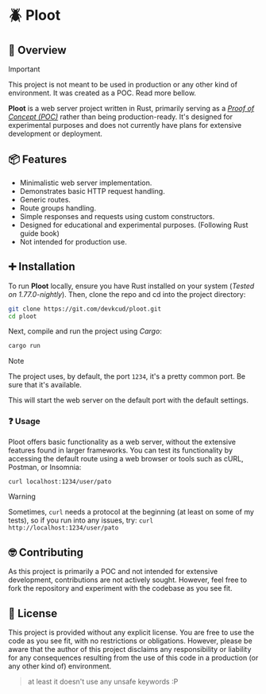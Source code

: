 # 🪲 Ploot

## 🗿 Overview

> [!IMPORTANT]
> This project is not meant to be used in production or any other kind of environment. It was created as a POC. Read more bellow.

**Ploot** is a web server project written in Rust, primarily serving as a _[Proof of Concept (POC)](https://en.wikipedia.org/wiki/Proof_of_concept)_ rather than being production-ready. It's designed for experimental purposes and does not currently have plans for extensive development or deployment.

## 📦️ Features

- Minimalistic web server implementation.
- Demonstrates basic HTTP request handling.
- Generic routes.
- Route groups handling.
- Simple responses and requests using custom constructors.
- Designed for educational and experimental purposes. (Following Rust guide book)
- Not intended for production use.

## ➕ Installation

To run **Ploot** locally, ensure you have Rust installed on your system (_Tested on 1.77.0-nightly_). Then, clone the repo and cd into the project directory:

```bash
git clone https://git.com/devkcud/ploot.git
cd ploot
```

Next, compile and run the project using _Cargo_:

```bash
cargo run
```

> [!NOTE]
> The project uses, by default, the port `1234`, it's a pretty common port. Be sure that it's available.

This will start the web server on the default port with the default settings.

### ❓️ Usage

Ploot offers basic functionality as a web server, without the extensive features found in larger frameworks. You can test its functionality by accessing the default route using a web browser or tools such as cURL, Postman, or Insomnia:

```bash
curl localhost:1234/user/pato
```

> [!WARNING]
> Sometimes, `curl` needs a protocol at the beginning (at least on some of my tests), so if you run into any issues, try: `curl http://localhost:1234/user/pato`

## 🤓 Contributing

As this project is primarily a POC and not intended for extensive development, contributions are not actively sought. However, feel free to fork the repository and experiment with the codebase as you see fit.

## 🫵 License

This project is provided without any explicit license. You are free to use the code as you see fit, with no restrictions or obligations. However, please be aware that the author of this project disclaims any responsibility or liability for any consequences resulting from the use of this code in a production (or any other kind of) environment.

> at least it doesn't use any unsafe keywords :P
